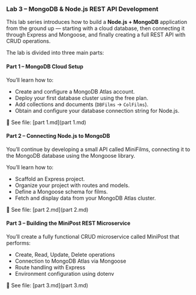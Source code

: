 ### Lab 3 – MongoDB & Node.js REST API Development

This lab series introduces how to build a **Node.js + MongoDB** application from the ground up — starting with a cloud database, then connecting it through Express and Mongoose, and finally creating a full REST API with CRUD operations.

The lab is divided into three main parts:

#### Part 1 – MongoDB Cloud Setup

You’ll learn how to:

- Create and configure a MongoDB Atlas account.
- Deploy your first database cluster using the free plan.
- Add collections and documents (`DBFilms` → `ColFilms`).
- Obtain and configure your database connection string for Node.js.

📄 See file: [part 1.md](part 1.md)

#### Part 2 – Connecting Node.js to MongoDB

You’ll continue by developing a small API called MiniFilms, connecting it to the MongoDB database using the Mongoose library.

You’ll learn how to:

- Scaffold an Express project.
- Organize your project with routes and models.
- Define a Mongoose schema for films.
- Fetch and display data from your MongoDB Atlas cluster.

📄 See file: [part 2.md](part 2.md)

#### Part 3 – Building the MiniPost REST Microservice

You’ll create a fully functional CRUD microservice called MiniPost that performs:

- Create, Read, Update, Delete operations
- Connection to MongoDB Atlas via Mongoose
- Route handling with Express
- Environment configuration using dotenv

📄 See file: [part 3.md](part 3.md)
